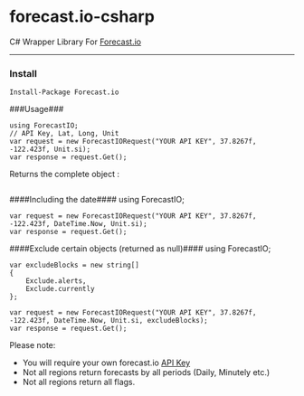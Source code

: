 forecast.io-csharp
==================

C# Wrapper Library For [Forecast.io](http://forecast.io/)

------------------

### Install ###

    Install-Package Forecast.io

###Usage###

    using ForecastIO;
    // API Key, Lat, Long, Unit
    var request = new ForecastIORequest("YOUR API KEY", 37.8267f, -122.423f, Unit.si);
    var response = request.Get();
    
Returns the complete object : 

<p align="center">
  <img src="http://i.imgur.com/abK2kzi.png" alt=""></img>
</p>
    
####Including the date####
    using ForecastIO;
    
    var request = new ForecastIORequest("YOUR API KEY", 37.8267f, -122.423f, DateTime.Now, Unit.si);
    var response = request.Get();
    
####Exclude certain objects (returned as null)####
    using ForecastIO;
    
    var excludeBlocks = new string[] 
    {
        Exclude.alerts,
        Exclude.currently
    };

    var request = new ForecastIORequest("YOUR API KEY", 37.8267f, -122.423f, DateTime.Now, Unit.si, excludeBlocks);
    var response = request.Get();


Please note:

 - You will require your own forecast.io [API Key](https://developer.forecast.io/)
 - Not all regions return forecasts by all periods (Daily, Minutely etc.)
 - Not all regions return all flags.
